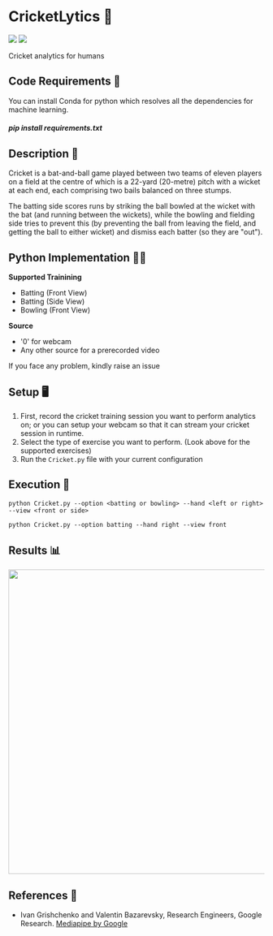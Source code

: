 # CricketLytics 🏏
[![](https://img.shields.io/github/license/sourcerer-io/hall-of-fame.svg?colorB=ff0000)](https://github.com/akshaybahadur21/Autopilot/blob/master/LICENSE.txt)  [![](https://img.shields.io/badge/Akshay-Bahadur-brightgreen.svg?colorB=ff0000)](https://akshaybahadur.com)

Cricket analytics for humans

## Code Requirements 🦄
You can install Conda for python which resolves all the dependencies for machine learning.

##### pip install requirements.txt

## Description 🎾
Cricket is a bat-and-ball game played between two teams of eleven players on a field at the centre of which is a 22-yard (20-metre) pitch with a wicket at each end, each comprising two bails balanced on three stumps. 

The batting side scores runs by striking the ball bowled at the wicket with the bat (and running between the wickets), while the bowling and fielding side tries to prevent this (by preventing the ball from leaving the field, and getting the ball to either wicket) and dismiss each batter (so they are "out"). 

## Python  Implementation 👨‍🔬

**Supported Trainining**

-  Batting (Front View)
-  Batting (Side View)
-  Bowling (Front View)

**Source**
- '0' for webcam
- Any other source for a prerecorded video

If you face any problem, kindly raise an issue

## Setup 🖥️

1) First, record the cricket training session you want to perform analytics on; or you can setup your webcam so that it can stream your cricket session in runtime.
2) Select the type of exercise you want to perform. (Look above for the supported exercises)
3) Run the `Cricket.py` file with your current configuration

## Execution 🐉

```
python Cricket.py --option <batting or bowling> --hand <left or right> --view <front or side>
```

`python Cricket.py --option batting --hand right --view front`


## Results 📊


<div align="center">
<img src="https://github.com/akshaybahadur21/BLOB/blob/master/crick.gif" width=600>
</div>

## References 🔱
 
 -  Ivan Grishchenko and Valentin Bazarevsky, Research Engineers, Google Research. [Mediapipe by Google](https://github.com/google/mediapipe)
